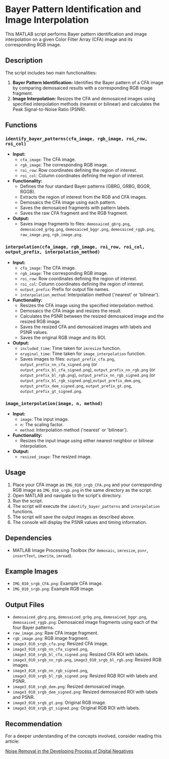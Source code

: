 # Bayer Pattern Identification and Image Interpolation

This MATLAB script performs Bayer pattern identification and image interpolation on a given Color Filter Array (CFA) image and its corresponding RGB image.

## Description

The script includes two main functionalities:

1.  **Bayer Pattern Identification:** Identifies the Bayer pattern of a CFA image by comparing demosaiced results with a corresponding RGB image fragment.
2.  **Image Interpolation:** Resizes the CFA and demosaiced images using specified interpolation methods (nearest or bilinear) and calculates the Peak Signal-to-Noise Ratio (PSNR).

## Functions

### `identify_bayer_patterns(cfa_image, rgb_image, roi_row, roi_col)`

-   **Input:**
    -   `cfa_image`: The CFA image.
    -   `rgb_image`: The corresponding RGB image.
    -   `roi_row`: Row coordinates defining the region of interest.
    -   `roi_col`: Column coordinates defining the region of interest.
-   **Functionality:**
    -   Defines the four standard Bayer patterns (GBRG, GRBG, BGGR, RGGB).
    -   Extracts the region of interest from the RGB and CFA images.
    -   Demosaics the CFA image using each pattern.
    -   Saves the demosaiced fragments with pattern labels.
    -   Saves the raw CFA fragment and the RGB fragment.
-   **Output:**
    -   Saves image fragments to files: `demosaiced_gbrg.png`, `demosaiced_grbg.png`, `demosaiced_bggr.png`, `demosaiced_rggb.png`, `raw_image.png`, `rgb_image.png`.

### `interpolation(cfa_image, rgb_image, roi_row, roi_col, output_prefix, interpolation_method)`

-   **Input:**
    -   `cfa_image`: The CFA image.
    -   `rgb_image`: The corresponding RGB image.
    -   `roi_row`: Row coordinates defining the region of interest.
    -   `roi_col`: Column coordinates defining the region of interest.
    -   `output_prefix`: Prefix for output file names.
    -   `interpolation_method`: Interpolation method ('nearest' or 'bilinear').
-   **Functionality:**
    -   Resizes the CFA image using the specified interpolation method.
    -   Demosaics the CFA image and resizes the result.
    -   Calculates the PSNR between the resized demosaiced image and the resized RGB image.
    -   Saves the resized CFA and demosaiced images with labels and PSNR values.
    -   Saves the original RGB image and its ROI.
-   **Output:**
    -   `included_time`: Time taken for `imresize` function.
    -   `oryginal_time`: Time taken for `image_interpolation` function.
    -   Saves images to files: `output_prefix_cfa.png`, `output_prefix_nn_cfa_signed.png` (or `output_prefix_bl_cfa_signed.png`), `output_prefix_nn_rgb.png` (or `output_prefix_bl_rgb.png`), `output_prefix_nn_rgb_signed.png` (or `output_prefix_bl_rgb_signed.png`),`output_prefix_dem.png`, `output_prefix_dem_signed.png`, `output_prefix_gt.png`, `output_prefix_gt_signed.png`.

### `image_interpolation(image, n, method)`
-   **Input:**
    -   `image`: The input image.
    -   `n`: The scaling factor.
    -   `method`: Interpolation method ('nearest' or 'bilinear').
-   **Functionality:**
    -   Resizes the input image using either nearest neighbor or bilinear interpolation.
-   **Output:**
    -   `resized_image`: The resized image.

## Usage

1.  Place your CFA image as `IMG_010_srgb_CFA.png` and your corresponding RGB image as `IMG_010_srgb.png` in the same directory as the script.
2.  Open MATLAB and navigate to the script's directory.
3.  Run the script.
4.  The script will execute the `identify_bayer_patterns` and `interpolation` functions.
5.  The script will save the output images as described above.
6.  The console will display the PSNR values and timing information.

## Dependencies

-   MATLAB Image Processing Toolbox (for `demosaic`, `imresize`, `psnr`, `insertText`, `imwrite`, `imread`).

## Example Images

-   `IMG_010_srgb_CFA.png`: Example CFA image.
-   `IMG_010_srgb.png`: Example RGB image.

## Output Files

-   `demosaiced_gbrg.png`, `demosaiced_grbg.png`, `demosaiced_bggr.png`, `demosaiced_rggb.png`: Demosaiced image fragments using each of the four Bayer patterns.
-   `raw_image.png`: Raw CFA image fragment.
-   `rgb_image.png`: RGB image fragment.
-   `image3_010_srgb_cfa.png`: Resized CFA image.
-   `image3_010_srgb_nn_cfa_signed.png`, `image3_010_srgb_bl_cfa_signed.png`: Resized CFA ROI with labels.
-   `image3_010_srgb_nn_rgb.png`, `image3_010_srgb_bl_rgb.png`: Resized RGB images.
-   `image3_010_srgb_nn_rgb_signed.png`, `image3_010_srgb_bl_rgb_signed.png`: Resized RGB ROI with labels and PSNR.
-   `image3_010_srgb_dem.png`: Resized demosaiced image.
-   `image3_010_srgb_dem_signed.png`: Resized demosaiced ROI with labels and PSNR.
-   `image3_010_srgb_gt.png`: Original RGB image.
-   `image3_010_srgb_gt_signed.png`: Original RGB ROI with labels.

## Recommendation

For a deeper understanding of the concepts involved, consider reading this article:

[Noise Removal in the Developing Process of Digital Negatives](https://www.mdpi.com/1424-8220/20/3/902# "Noise Removal in the Developing Process of Digital Negatives")